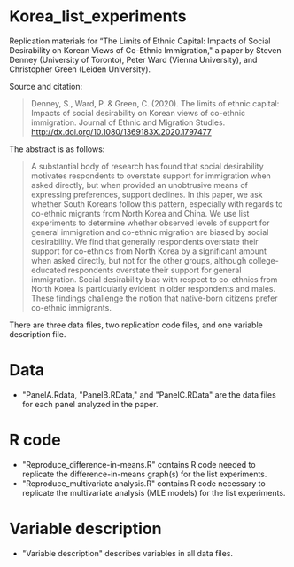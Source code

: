 # Korea_list_experiments
Replication materials for “The Limits of Ethnic Capital: Impacts of Social Desirability on Korean Views of Co-Ethnic Immigration," a paper by Steven Denney (University of Toronto), Peter Ward (Vienna University), and Christopher Green (Leiden University).

Source and citation:
>Denney, S., Ward, P. & Green, C. (2020). The limits of ethnic capital: Impacts of social desirability on Korean views of co-ethnic immigration. Journal of Ethnic and Migration Studies. http://dx.doi.org/10.1080/1369183X.2020.1797477


The abstract is as follows:

>A substantial body of research has found that social desirability motivates respondents to overstate support for immigration when asked directly, but when provided an unobtrusive means of expressing preferences, support declines. In this paper, we ask whether South Koreans follow this pattern, especially with regards to co-ethnic migrants from North Korea and China. We use list experiments to determine whether observed levels of support for general immigration and co-ethnic migration are biased by social desirability. We find that generally respondents overstate their support for co-ethnics from North Korea by a significant amount when asked directly, but not for the other groups, although college-educated respondents overstate their support for general immigration. Social desirability bias with respect to co-ethnics from North Korea is particularly evident in older respondents and males. These findings challenge the notion that native-born citizens prefer co-ethnic immigrants. 

There are three data files, two replication code files, and one variable description file.

# Data
- "PanelA.Rdata, "PanelB.RData," and "PanelC.RData" are the data files for each panel analyzed in the paper.

# R code
- "Reproduce_difference-in-means.R" contains R code needed to replicate the difference-in-means graph(s) for the list experiments.
- "Reproduce_multivariate analysis.R" contains R code necessary to replicate the multivariate analysis (MLE models) for the list experiments.

# Variable description
- "Variable description" describes variables in all data files.
